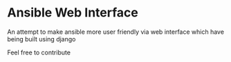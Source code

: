 # Ansible Web Interface
An attempt to make ansible more user friendly via web interface which have being built using django

Feel free to contribute
